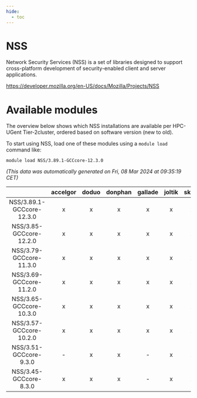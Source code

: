 ```yaml
---
hide:
  - toc
---
```


NSS
===


Network Security Services (NSS) is a set of libraries designed to support cross-platform development of security-enabled client and server applications.

https://developer.mozilla.org/en-US/docs/Mozilla/Projects/NSS
# Available modules


The overview below shows which NSS installations are available per HPC-UGent Tier-2cluster, ordered based on software version (new to old).

To start using NSS, load one of these modules using a `module load` command like:

```shell
module load NSS/3.89.1-GCCcore-12.3.0
```

*(This data was automatically generated on Fri, 08 Mar 2024 at 09:35:19 CET)*  

| |accelgor|doduo|donphan|gallade|joltik|skitty|
| :---: | :---: | :---: | :---: | :---: | :---: | :---: |
|NSS/3.89.1-GCCcore-12.3.0|x|x|x|x|x|x|
|NSS/3.85-GCCcore-12.2.0|x|x|x|x|x|x|
|NSS/3.79-GCCcore-11.3.0|x|x|x|x|x|x|
|NSS/3.69-GCCcore-11.2.0|x|x|x|x|x|x|
|NSS/3.65-GCCcore-10.3.0|x|x|x|x|x|x|
|NSS/3.57-GCCcore-10.2.0|x|x|x|x|x|x|
|NSS/3.51-GCCcore-9.3.0|-|x|x|-|x|x|
|NSS/3.45-GCCcore-8.3.0|x|x|x|-|x|x|
